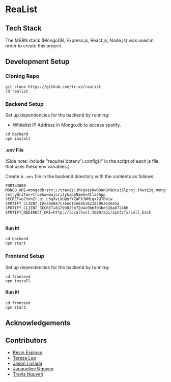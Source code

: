 # ReaList

## Tech Stack

The MERN stack (MongoDB, Express.js, React.js, Node.js) was used in order to create this project.

## Development Setup

### Cloning Repo

```
git clone https://github.com/tr-vs/realist
cd realist
```

### Backend Setup

Set up dependencies for the backend by running:
- Whitelist IP Address in Mongo.db to access spotify.

```
cd backend
npm install
```

#### .env File 
(Side note: include "require('dotenv').config()" in the script of each js file that uses these env variables.)

Create a `.env` file in the backend directory with the contents as follows:

```
PORT=3000
MONGO_URI=mongodb+srv://travis:JMxgVeyOw00Wn8V9@cs35lproj.thwxz2g.mongodb.net/?retryWrites=true&w=majority&appName=AtlasApp
SECRET=eCYnhZr.u!_L6qXvLXU@u*YZWFXJNMLqx7@TP4iw
SPOTIFY_CLIENT_ID=a8a847ca5ed14e64b16219206363ee5a
SPOTIFY_CLIENT_SECRET=61793825b72d4c0bbf03bd316a672486
SPOTIFY_REDIRECT_URI=http://localhost:3000/api/spotify/call_back


```

#### Run It!


```
cd backend
npm start
```

### Frontend Setup

Set up dependencies for the backend by running:

```
cd frontend
npm install
```

#### Run it!

```
cd frontend
npm start
```

## Acknowledgements

## Contributors

-   [Kevin Espinas](https://github.com/kesdlvi)
-   [Teresa Lee](https://github.com/teresalee99)
-   [Jason Lozada](https://github.com/jasonlozada)
-   [Jacqueline Nguyen](https://github.com/itsjacque) <!--- update github link-->
-   [Travis Nguyen](https://github.com/tr-vs)
